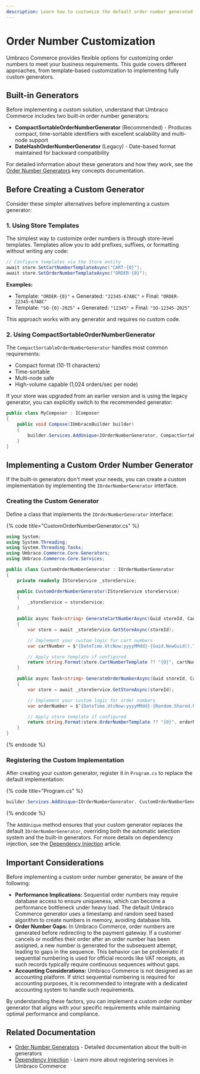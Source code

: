 ```yaml
---
description: Learn how to customize the default order number generated in Umbraco Commerce.
---
```


# Order Number Customization

Umbraco Commerce provides flexible options for customizing order numbers to meet your business requirements. This guide covers different approaches, from template-based customization to implementing fully custom generators.

## Built-in Generators

Before implementing a custom solution, understand that Umbraco Commerce includes two built-in order number generators:

- **CompactSortableOrderNumberGenerator** (Recommended) - Produces compact, time-sortable identifiers with excellent scalability and multi-node support
- **DateHashOrderNumberGenerator** (Legacy) - Date-based format maintained for backward compatibility

For detailed information about these generators and how they work, see the [Order Number Generators](../key-concepts/order-number-generators.md) key concepts documentation.

## Before Creating a Custom Generator

Consider these simpler alternatives before implementing a custom generator:

### 1. Using Store Templates

The simplest way to customize order numbers is through store-level templates. Templates allow you to add prefixes, suffixes, or formatting without writing any code:

```csharp
// Configure templates via the Store entity
await store.SetCartNumberTemplateAsync("CART-{0}");
await store.SetOrderNumberTemplateAsync("ORDER-{0}");
```

**Examples:**
- Template: `"ORDER-{0}"` + Generated: `"22345-67ABC"` = Final: `"ORDER-22345-67ABC"`
- Template: `"SO-{0}-2025"` + Generated: `"12345"` = Final: `"SO-12345-2025"`

This approach works with any generator and requires no custom code.

### 2. Using CompactSortableOrderNumberGenerator

The `CompactSortableOrderNumberGenerator` handles most common requirements:
- Compact format (10-11 characters)
- Time-sortable
- Multi-node safe
- High-volume capable (1,024 orders/sec per node)

If your store was upgraded from an earlier version and is using the legacy generator, you can explicitly switch to the recommended generator:

```csharp
public class MyComposer : IComposer
{
    public void Compose(IUmbracoBuilder builder)
    {
        builder.Services.AddUnique<IOrderNumberGenerator, CompactSortableOrderNumberGenerator>();
    }
}
```

## Implementing a Custom Order Number Generator

If the built-in generators don't meet your needs, you can create a custom implementation by implementing the `IOrderNumberGenerator` interface.

### Creating the Custom Generator

Define a class that implements the `IOrderNumberGenerator` interface:

{% code title="CustomOrderNumberGenerator.cs" %}

```csharp
using System;
using System.Threading;
using System.Threading.Tasks;
using Umbraco.Commerce.Core.Generators;
using Umbraco.Commerce.Core.Services;

public class CustomOrderNumberGenerator : IOrderNumberGenerator
{
    private readonly IStoreService _storeService;

    public CustomOrderNumberGenerator(IStoreService storeService)
    {
        _storeService = storeService;
    }

    public async Task<string> GenerateCartNumberAsync(Guid storeId, CancellationToken cancellationToken = default)
    {
        var store = await _storeService.GetStoreAsync(storeId);

        // Implement your custom logic for cart numbers
        var cartNumber = $"{DateTime.UtcNow:yyyyMMdd}-{Guid.NewGuid().ToString("N")[..8].ToUpperInvariant()}";

        // Apply store template if configured
        return string.Format(store.CartNumberTemplate ?? "{0}", cartNumber);
    }

    public async Task<string> GenerateOrderNumberAsync(Guid storeId, CancellationToken cancellationToken = default)
    {
        var store = await _storeService.GetStoreAsync(storeId);

        // Implement your custom logic for order numbers
        var orderNumber = $"{DateTime.UtcNow:yyyyMMdd}-{Random.Shared.Next(1000, 9999)}";

        // Apply store template if configured
        return string.Format(store.OrderNumberTemplate ?? "{0}", orderNumber);
    }
}
```

{% endcode %}

### Registering the Custom Implementation

After creating your custom generator, register it in `Program.cs` to replace the default implementation:

{% code title="Program.cs" %}

```csharp
builder.Services.AddUnique<IOrderNumberGenerator, CustomOrderNumberGenerator>();
```

{% endcode %}

The `AddUnique` method ensures that your custom generator replaces the default `IOrderNumberGenerator`, overriding both the automatic selection system and the built-in generators. For more details on dependency injection, see the [Dependency Injection](dependency-injection.md) article.

## Important Considerations

Before implementing a custom order number generator, be aware of the following:

- **Performance Implications:** Sequential order numbers may require database access to ensure uniqueness, which can become a performance bottleneck under heavy load. The default Umbraco Commerce generator uses a timestamp and random seed based algorithm to create numbers in memory, avoiding database hits.
- **Order Number Gaps:** In Umbraco Commerce, order numbers are generated before redirecting to the payment gateway. If a customer cancels or modifies their order after an order number has been assigned, a new number is generated for the subsequent attempt, leading to gaps in the sequence. This behavior can be problematic if sequential numbering is used for official records like VAT receipts, as such records typically require continuous sequences without gaps.
- **Accounting Considerations:** Umbraco Commerce is not designed as an accounting platform. If strict sequential numbering is required for accounting purposes, it is recommended to integrate with a dedicated accounting system to handle such requirements.

By understanding these factors, you can implement a custom order number generator that aligns with your specific requirements while maintaining optimal performance and compliance.

## Related Documentation

- [Order Number Generators](../key-concepts/order-number-generators.md) - Detailed documentation about the built-in generators
- [Dependency Injection](dependency-injection.md) - Learn more about registering services in Umbraco Commerce
